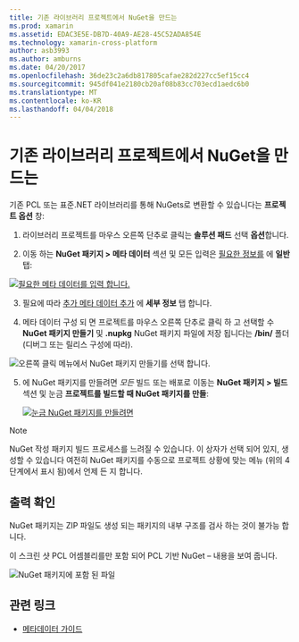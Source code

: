 ```yaml
---
title: 기존 라이브러리 프로젝트에서 NuGet을 만드는
ms.prod: xamarin
ms.assetid: EDAC3E5E-DB7D-40A9-AE28-45C52ADA854E
ms.technology: xamarin-cross-platform
author: asb3993
ms.author: amburns
ms.date: 04/20/2017
ms.openlocfilehash: 36de23c2a6db817805cafae282d227cc5ef15cc4
ms.sourcegitcommit: 945df041e2180cb20af08b83cc703ecd1aedc6b0
ms.translationtype: MT
ms.contentlocale: ko-KR
ms.lasthandoff: 04/04/2018
---
```

# <a name="creating-a-nuget-from-existing-library-projects"></a>기존 라이브러리 프로젝트에서 NuGet을 만드는

기존 PCL 또는 표준.NET 라이브러리를 통해 NuGets로 변환할 수 있습니다는 **프로젝트 옵션** 창:

1. 라이브러리 프로젝트를 마우스 오른쪽 단추로 클릭는 **솔루션 패드** 선택 **옵션**합니다.

2. 이동 하는 **NuGet 패키지 > 메타 데이터** 섹션 및 모든 입력은 [필요한 정보를](~/cross-platform/app-fundamentals/nuget-multiplatform-libraries/metadata.md) 에 **일반** 탭:

  [![](existing-library-images/existing-metadata-sml.png "필요한 메타 데이터를 입력 합니다.")](existing-library-images/existing-metadata.png#lightbox)

3. 필요에 따라 [추가 메타 데이터 추가](~/cross-platform/app-fundamentals/nuget-multiplatform-libraries/metadata.md) 에 **세부 정보** 탭 합니다.

4. 메타 데이터 구성 되 면 프로젝트를 마우스 오른쪽 단추로 클릭 하 고 선택할 수 **NuGet 패키지 만들기** 및 **.nupkg** NuGet 패키지 파일에 저장 됩니다는 **/bin/** 폴더 (디버그 또는 릴리스 구성에 따라).

  ![](existing-library-images/create-nuget-package.png "오른쪽 클릭 메뉴에서 NuGet 패키지 만들기를 선택 합니다.")

5. 에 NuGet 패키지를 만들려면 _모든_ 빌드 또는 배포로 이동는 **NuGet 패키지 > 빌드** 섹션 및 눈금 **프로젝트를 빌드할 때 NuGet 패키지를 만들**:

    [![](existing-library-images/existing-tickbox-sml.png "눈금 NuGet 패키지를 만들려면")](existing-library-images/existing-tickbox.png#lightbox)

> [!NOTE]
> NuGet 작성 패키지 빌드 프로세스를 느려질 수 있습니다. 이 상자가 선택 되어 있지, 생성할 수 있습니다 여전히 NuGet 패키지를 수동으로 프로젝트 상황에 맞는 메뉴 (위의 4 단계에서 표시 됨)에서 언제 든 지 합니다.

## <a name="verifying-the-output"></a>출력 확인

NuGet 패키지는 ZIP 파일도 생성 되는 패키지의 내부 구조를 검사 하는 것이 불가능 합니다.

이 스크린 샷 PCL 어셈블리를만 포함 되어 PCL 기반 NuGet – 내용을 보여 줍니다.

![](existing-library-images/nuget-output.png "NuGet 패키지에 포함 된 파일")


## <a name="related-links"></a>관련 링크

- [메타데이터 가이드](~/cross-platform/app-fundamentals/nuget-multiplatform-libraries/metadata.md)
